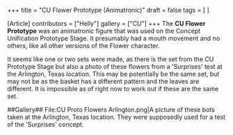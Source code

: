 +++
title = "CU Flower Prototype (Animatronic)"
draft = false
tags = [ ]

[Article]
contributors = ["Helly"]
gallery = ["CU"]
+++
The **CU Flower Prototype** was an animatronic figure that was used on the Concept Unification Prototype Stage. It presumably had a mouth movement and no others, like all other versions of the Flower character.

It seems like one or two sets were made, as there is the set from the CU Prototype Stage but also a photo of these flowers from a 'Surprises' test at the Arlington, Texas location. This may be potentially be the same set, but may not be as the basket has a different pattern and the leaves are different. It is impossible as of right now to work out if these are the same set.

##Gallery##
<gallery>
File:CU Proto Flowers Arlington.png|A picture of these bots taken at the Arlington, Texas location. They were supposedly used for a test of the 'Surprises' concept.
</gallery>